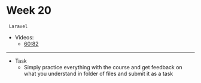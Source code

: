 # Week 20
     Laravel
- Videos:
    - [60:82](https://youtube.com/playlist?list=PLftLUHfDSiZ4GfPZxaFDsA7ejUzD7SpWa&si=jdURIRNoxHBliX7n)

---
- Task
    - Simply practice everything with the course and get feedback on what you understand in folder of files and submit it as a task
